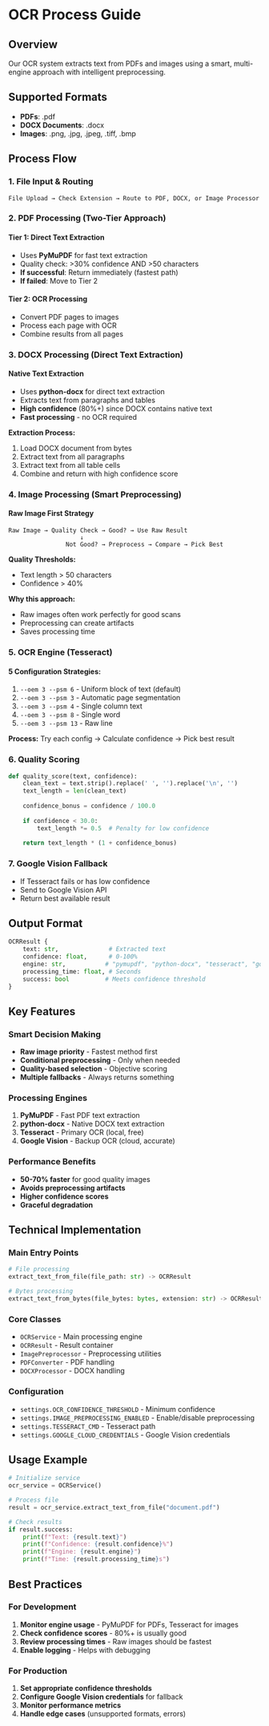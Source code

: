 # OCR Process Guide

## Overview

Our OCR system extracts text from PDFs and images using a smart, multi-engine approach with intelligent preprocessing.

## Supported Formats
- **PDFs**: .pdf
- **DOCX Documents**: .docx
- **Images**: .png, .jpg, .jpeg, .tiff, .bmp

## Process Flow

### 1. File Input & Routing
```
File Upload → Check Extension → Route to PDF, DOCX, or Image Processor
```

### 2. PDF Processing (Two-Tier Approach)

#### Tier 1: Direct Text Extraction
- Uses **PyMuPDF** for fast text extraction
- Quality check: >30% confidence AND >50 characters
- **If successful**: Return immediately (fastest path)
- **If failed**: Move to Tier 2

#### Tier 2: OCR Processing
- Convert PDF pages to images
- Process each page with OCR
- Combine results from all pages

### 3. DOCX Processing (Direct Text Extraction)

#### Native Text Extraction
- Uses **python-docx** for direct text extraction
- Extracts text from paragraphs and tables
- **High confidence** (80%+) since DOCX contains native text
- **Fast processing** - no OCR required

**Extraction Process:**
1. Load DOCX document from bytes
2. Extract text from all paragraphs
3. Extract text from all table cells
4. Combine and return with high confidence score

### 4. Image Processing (Smart Preprocessing)

#### Raw Image First Strategy
```
Raw Image → Quality Check → Good? → Use Raw Result
                    ↓
                Not Good? → Preprocess → Compare → Pick Best
```

**Quality Thresholds:**
- Text length > 50 characters
- Confidence > 40%

**Why this approach:**
- Raw images often work perfectly for good scans
- Preprocessing can create artifacts
- Saves processing time

### 5. OCR Engine (Tesseract)

#### 5 Configuration Strategies:
1. `--oem 3 --psm 6` - Uniform block of text (default)
2. `--oem 3 --psm 3` - Automatic page segmentation
3. `--oem 3 --psm 4` - Single column text
4. `--oem 3 --psm 8` - Single word
5. `--oem 3 --psm 13` - Raw line

**Process:** Try each config → Calculate confidence → Pick best result

### 6. Quality Scoring

```python
def quality_score(text, confidence):
    clean_text = text.strip().replace(' ', '').replace('\n', '')
    text_length = len(clean_text)
    
    confidence_bonus = confidence / 100.0
    
    if confidence < 30.0:
        text_length *= 0.5  # Penalty for low confidence
    
    return text_length * (1 + confidence_bonus)
```

### 7. Google Vision Fallback

- If Tesseract fails or has low confidence
- Send to Google Vision API
- Return best available result

## Output Format

```python
OCRResult {
    text: str,              # Extracted text
    confidence: float,      # 0-100%
    engine: str,           # "pymupdf", "python-docx", "tesseract", "google_vision"
    processing_time: float, # Seconds
    success: bool          # Meets confidence threshold
}
```

## Key Features

### Smart Decision Making
- **Raw image priority** - Fastest method first
- **Conditional preprocessing** - Only when needed
- **Quality-based selection** - Objective scoring
- **Multiple fallbacks** - Always returns something

### Processing Engines
1. **PyMuPDF** - Fast PDF text extraction
2. **python-docx** - Native DOCX text extraction
3. **Tesseract** - Primary OCR (local, free)
4. **Google Vision** - Backup OCR (cloud, accurate)

### Performance Benefits
- **50-70% faster** for good quality images
- **Avoids preprocessing artifacts**
- **Higher confidence scores**
- **Graceful degradation**

## Technical Implementation

### Main Entry Points
```python
# File processing
extract_text_from_file(file_path: str) -> OCRResult

# Bytes processing  
extract_text_from_bytes(file_bytes: bytes, extension: str) -> OCRResult
```

### Core Classes
- `OCRService` - Main processing engine
- `OCRResult` - Result container
- `ImagePreprocessor` - Preprocessing utilities
- `PDFConverter` - PDF handling
- `DOCXProcessor` - DOCX handling

### Configuration
- `settings.OCR_CONFIDENCE_THRESHOLD` - Minimum confidence
- `settings.IMAGE_PREPROCESSING_ENABLED` - Enable/disable preprocessing
- `settings.TESSERACT_CMD` - Tesseract path
- `settings.GOOGLE_CLOUD_CREDENTIALS` - Google Vision credentials

## Usage Example

```python
# Initialize service
ocr_service = OCRService()

# Process file
result = ocr_service.extract_text_from_file("document.pdf")

# Check results
if result.success:
    print(f"Text: {result.text}")
    print(f"Confidence: {result.confidence}%")
    print(f"Engine: {result.engine}")
    print(f"Time: {result.processing_time}s")
```

## Best Practices

### For Development
1. **Monitor engine usage** - PyMuPDF for PDFs, Tesseract for images
2. **Check confidence scores** - 80%+ is usually good
3. **Review processing times** - Raw images should be fastest
4. **Enable logging** - Helps with debugging

### For Production
1. **Set appropriate confidence thresholds**
2. **Configure Google Vision credentials** for fallback
3. **Monitor performance metrics**
4. **Handle edge cases** (unsupported formats, errors) 